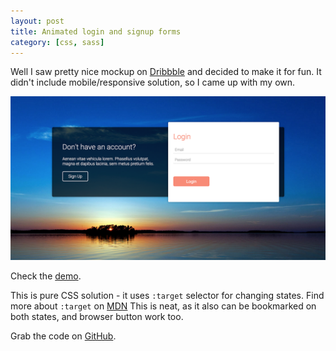 ```yaml
---
layout: post
title: Animated login and signup forms
category: [css, sass]
---
```



Well I saw pretty nice mockup on [Dribbble](https://dribbble.com/shots/2311260-Day-1-Sign-Up-and-Login-Animated-Download-Template
) and decided to make it for fun. It didn't include mobile/responsive solution, so I came up with my own.

<a href="http://stanko.github.io/animated-onboarding/">
  <img src="/public/projects/animated-onboarding.png" alt="Demo - Animated login and signup forms">
</a>

Check the [demo](http://stanko.github.io/animated-onboarding/).

This is pure CSS solution - it uses `:target` selector for changing states.
Find more about `:target` on [MDN](https://developer.mozilla.org/en-US/docs/Web/CSS/:target)
This is neat, as it also can be bookmarked on both states, and browser button work too.

Grab the code on [GitHub](https://github.com/Stanko/animated-onboarding).
